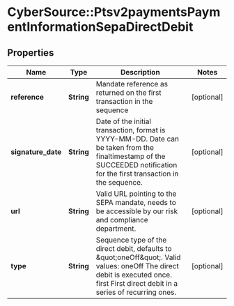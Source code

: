 # CyberSource::Ptsv2paymentsPaymentInformationSepaDirectDebit

## Properties
Name | Type | Description | Notes
------------ | ------------- | ------------- | -------------
**reference** | **String** | Mandate reference as returned on the first transaction in the sequence  | [optional] 
**signature_date** | **String** | Date of the initial transaction, format is YYYY-MM-DD. Date can be taken from the finaltimestamp of the SUCCEEDED notification for the first transaction in the sequence.  | [optional] 
**url** | **String** | Valid URL pointing to the SEPA mandate, needs to be accessible by our risk and compliance department.  | [optional] 
**type** | **String** | Sequence type of the direct debit, defaults to \&quot;oneOff\&quot;. Valid values: oneOff The direct debit is executed once. first First direct debit in a series of recurring ones.  | [optional] 


